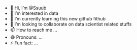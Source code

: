- 👋 Hi, I’m @Ssuub
- 👀 I’m interested in data
- 🌱 I’m currently learning this new github fithub
- 💞️ I’m looking to collaborate on data scientist related stuffs
- 📫 How to reach me ...
- 😄 Pronouns: ...
- ⚡ Fun fact: ...

<!---
Ssuub/Ssuub is a ✨ special ✨ repository because its `README.md` (this file) appears on your GitHub profile.
You can click the Preview link to take a look at your changes.
--->
